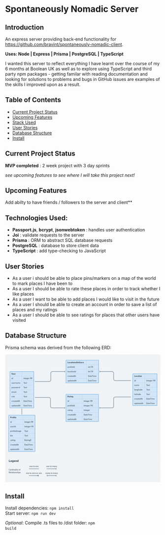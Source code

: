 # Spontaneously Nomadic Server

## Introduction

An express server providing back-end functionality for https://github.com/bravint/spontaneously-nomadic-client.

**Uses: Node | Express | Prisma | PostgreSQL | TypeScript**

I wanted this server to reflect everything I have learnt over the course of my 6 months at Boolean UK as well as to explore using TypeScript and third party npm packages - getting familar with reading documentation and looking for solutions to problems and bugs in GitHub issues are examples of the skills I improved upon as a result.

## Table of Contents

 - [Current Project Status](#Current-Project-Status)
 - [Upcoming Features](#Upcoming-Features)
 - [Stack Used](#Technologies-Used)
 - [User Stories](#User-Stories)
 - [Database Structure](#Database-Structure)
 - [Install](#Install)

## Current Project Status

**MVP completed** : 2 week project with 3 day sprints

*see upcoming features to see where I will take this project next!*

## Upcoming Features

Add abilty to have friends / followers to the server and client**

## Technologies Used:

 - **Passport.js**, **bcrypt**, **jsonwebtoken** : handles user authentication
 - **Joi** : validate requests to the server
 - **Prisma** : ORM to abstract SQL database requests
 - **PostgreSQL** : database to store client data
 - **TypeScript** : add type-checking to JavaScript


## User Stories

 - As a user i should be able to place pins/markers on a map of the world to mark places I have been to
 - As a user I should be able to rate these places in order to track whether I like places
 - As a user I want to be able to add places I would like to visit in the future
 - As a user I should be able to create an account in order to save a list of places and my ratings
 - As a user I should be able to see ratings for places that other users have visited

## Database Structure

Prisma schema was derived from the following ERD:

![ERD](./assets/erd.png)

## Install

Install dependencies: <code>npm install</code>\
Start server: <code>npm run dev</code>

*Optional*: Compile .ts files to /dist folder: <code>npm build</code>